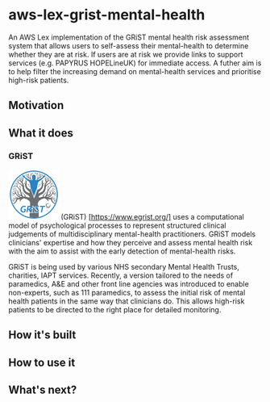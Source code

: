 
# aws-lex-grist-mental-health
An AWS Lex implementation of the GRiST mental health risk assessment system that allows users to self-assess their mental-health to determine whether they are at risk. If users are at risk we provide links to support services (e.g. PAPYRUS HOPELineUK) for immediate access. A futher aim is to help filter the increasing demand on mental-health services and prioritise high-risk patients.

## Motivation

## What it does

### GRiST

![GRiST Logo](https://github.com/digital-cyborg/aws-lex-grist-mental-health/blob/master/images/grist-logo-tiny.png)
(GRiST) [https://www.egrist.org/] uses a computational model of psychological processes to represent structured clinical judgements of multidisciplinary mental-health practitioners. GRiST models clinicians' expertise and how they perceive and assess mental health risk with the aim to assist with the early detection of mental-health risks. 

GRiST is being used by various NHS secondary Mental Health Trusts, charities, IAPT services. Recently, a version tailored to the needs of paramedics, A&E and other front line agencies was introduced to enable non-experts, such as 111 paramedics, to assess the initial risk of mental health patients in the same way that clinicians do. This allows high-risk patients to be directed to the right place for detailed monitoring. 

## How it's built

## How to use it

## What's next?

